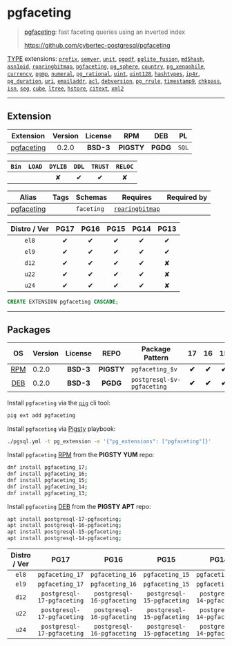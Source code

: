 # pgfaceting


> [pgfaceting](https://github.com/cybertec-postgresql/pgfaceting): fast faceting queries using an inverted index
>
> https://github.com/cybertec-postgresql/pgfaceting





[TYPE](/type) extensions: [`prefix`](/prefix), [`semver`](/semver), [`unit`](/unit), [`pgpdf`](/pgpdf), [`pglite_fusion`](/pglite_fusion), [`md5hash`](/md5hash), [`asn1oid`](/asn1oid), [`roaringbitmap`](/roaringbitmap), [`pgfaceting`](/pgfaceting), [`pg_sphere`](/pg_sphere), [`country`](/country), [`pg_xenophile`](/pg_xenophile), [`currency`](/currency), [`pgmp`](/pgmp), [`numeral`](/numeral), [`pg_rational`](/pg_rational), [`uint`](/uint), [`uint128`](/uint128), [`hashtypes`](/hashtypes), [`ip4r`](/ip4r), [`pg_duration`](/pg_duration), [`uri`](/uri), [`emailaddr`](/emailaddr), [`acl`](/acl), [`debversion`](/debversion), [`pg_rrule`](/pg_rrule), [`timestamp9`](/timestamp9), [`chkpass`](/chkpass), [`isn`](/isn), [`seg`](/seg), [`cube`](/cube), [`ltree`](/ltree), [`hstore`](/hstore), [`citext`](/citext), [`xml2`](/xml2)


-------
## Extension


| Extension | Version | License | RPM | DEB | PL |
|-----------|:-------:|:-------:|:---:|:---:|:--:|
| [pgfaceting](https://github.com/cybertec-postgresql/pgfaceting) | 0.2.0 | **<span class="tcblue">BSD-3</span>** | **<span class="tcwarn">PIGSTY</span>** | **<span class="tccyan">PGDG</span>** | `SQL` |



| `Bin` | `LOAD` | `DYLIB` | `DDL` | `TRUST` | `RELOC` |
|:-----:|:------:|:-------:|:-----:|:-------:|:-------:|
|  |  | <span class="tcwarn">✘</span> | <span class="tcblue">✔</span> | <span class="tcblue">✔</span> | <span class="tcwarn">✘</span> |



| Alias | Tags | Schemas | Requires | Required by |
|-------|------|---------|----------|-------------|
| [pgfaceting](/pgfaceting) |  | `faceting` | [`roaringbitmap`](roaringbitmap) |  |



| Distro / Ver | PG17 | PG16 | PG15 | PG14 | PG13 |
|:------------:|:----:|:----:|:----:|:----:|:----:|
| `el8` | <span class="tcblue">✔</span> | <span class="tcblue">✔</span> | <span class="tcblue">✔</span> | <span class="tcblue">✔</span> | <span class="tcblue">✔</span> |
| `el9` | <span class="tcblue">✔</span> | <span class="tcblue">✔</span> | <span class="tcblue">✔</span> | <span class="tcblue">✔</span> | <span class="tcblue">✔</span> |
| `d12` | <span class="tcblue">✔</span> | <span class="tcblue">✔</span> | <span class="tcblue">✔</span> | <span class="tcblue">✔</span> | <span class="tcred">✘</span> |
| `u22` | <span class="tcblue">✔</span> | <span class="tcblue">✔</span> | <span class="tcblue">✔</span> | <span class="tcblue">✔</span> | <span class="tcred">✘</span> |
| `u24` | <span class="tcblue">✔</span> | <span class="tcblue">✔</span> | <span class="tcblue">✔</span> | <span class="tcblue">✔</span> | <span class="tcred">✘</span> |





```sql
CREATE EXTENSION pgfaceting CASCADE;
```

-----------


## Packages


| OS | Version | License | REPO | Package Pattern | 17 | 16 | 15 | 14 | 13 | Dependency |
|:--:|---------|:-------:|:----:|-----------------|:--:|:--:|:--:|:--:|:--:|------------|
| [RPM](/rpm) | 0.2.0 | **<span class="tcblue">BSD-3</span>** | **<span class="tcwarn">PIGSTY</span>** | `pgfaceting_$v` | **<span class="tcwarn">✔</span>** | **<span class="tcwarn">✔</span>** | **<span class="tcwarn">✔</span>** | **<span class="tcwarn">✔</span>** | **<span class="tcwarn">✔</span>** |  |
| [DEB](/deb) | 0.2.0 | **<span class="tcblue">BSD-3</span>** | **<span class="tccyan">PGDG</span>** | `postgresql-$v-pgfaceting` | **<span class="tcwarn">✔</span>** | **<span class="tcwarn">✔</span>** | **<span class="tcwarn">✔</span>** | **<span class="tcwarn">✔</span>** | **<span class="tcwarn">✔</span>** |  |



Install `pgfaceting` via the [`pig`](https://github.com/pgsty/pig) cli tool:

```bash
pig ext add pgfaceting
```


Install `pgfaceting` via [Pigsty](https://pigsty.io/docs/pgext/usage/install/) playbook:

```bash
./pgsql.yml -t pg_extension -e '{"pg_extensions": ["pgfaceting"]}'
```


Install `pgfaceting` [RPM](/rpm) from the **<span class="tcwarn">PIGSTY</span>** **YUM** repo:

```bash
dnf install pgfaceting_17;
dnf install pgfaceting_16;
dnf install pgfaceting_15;
dnf install pgfaceting_14;
dnf install pgfaceting_13;
```


Install `pgfaceting` [DEB](/deb) from the **<span class="tcwarn">PIGSTY</span>** **APT** repo:

```bash
apt install postgresql-17-pgfaceting;
apt install postgresql-16-pgfaceting;
apt install postgresql-15-pgfaceting;
apt install postgresql-14-pgfaceting;
```




| Distro / Ver | PG17 | PG16 | PG15 | PG14 | PG13 |
|:------------:|:----:|:----:|:----:|:----:|:----:|
| `el8` | `pgfaceting_17` | `pgfaceting_16` | `pgfaceting_15` | `pgfaceting_14` | `pgfaceting_13` |
| `el9` | `pgfaceting_17` | `pgfaceting_16` | `pgfaceting_15` | `pgfaceting_14` | `pgfaceting_13` |
| `d12` | `postgresql-17-pgfaceting` | `postgresql-16-pgfaceting` | `postgresql-15-pgfaceting` | `postgresql-14-pgfaceting` | <span class="tcred">✘</span> |
| `u22` | `postgresql-17-pgfaceting` | `postgresql-16-pgfaceting` | `postgresql-15-pgfaceting` | `postgresql-14-pgfaceting` | <span class="tcred">✘</span> |
| `u24` | `postgresql-17-pgfaceting` | `postgresql-16-pgfaceting` | `postgresql-15-pgfaceting` | `postgresql-14-pgfaceting` | <span class="tcred">✘</span> |






